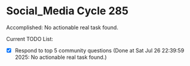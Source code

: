 # Social_Media Cycle 285

Accomplished: No actionable real task found.

Current TODO List:

- [x] Respond to top 5 community questions  (Done at Sat Jul 26 22:39:59 2025: No actionable real task found.)